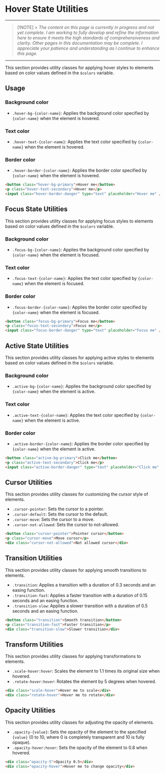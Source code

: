 # Hover State Utilities

---

> [!NOTE] > _The content on this page is currently in progress and not yet complete. I am working to fully develop and refine the information here to ensure it meets the high standards of comprehensiveness and clarity. Other pages in this documentation may be complete. I appreciate your patience and understanding as I continue to enhance this page._

---

This section provides utility classes for applying hover styles to elements based on color values defined in the `$colors` variable.

## Usage

### Background color

- `.hover-bg-{color-name}`: Applies the background color specified by `{color-name}` when the element is hovered.

### Text color

- `.hover-text-{color-name}`: Applies the text color specified by `{color-name}` when the element is hovered.

### Border color

- `.hover-border-{color-name}`: Applies the border color specified by `{color-name}` when the element is hovered.

```html
<button class="hover-bg-primary">Hover me</button>
<p class="hover-text-secondary">Hover me</p>
<input class="hover-border-danger" type="text" placeholder="Hover me" />
```

## Focus State Utilities

This section provides utility classes for applying focus styles to elements based on color values defined in the `$colors` variable.

### Background color

- `.focus-bg-{color-name}`: Applies the background color specified by `{color-name}` when the element is focused.

### Text color

- `.focus-text-{color-name}`: Applies the text color specified by `{color-name}` when the element is focused.

### Border color

- `.focus-border-{color-name}`: Applies the border color specified by `{color-name}` when the element is focused.

```html
<button class="focus-bg-primary">Focus me</button>
<p class="focus-text-secondary">Focus me</p>
<input class="focus-border-danger" type="text" placeholder="Focus me" />
```

## Active State Utilities

This section provides utility classes for applying active styles to elements based on color values defined in the `$colors` variable.

### Background color

- `.active-bg-{color-name}`: Applies the background color specified by `{color-name}` when the element is active.

### Text color

- `.active-text-{color-name}`: Applies the text color specified by `{color-name}` when the element is active.

### Border color

- `.active-border-{color-name}`: Applies the border color specified by `{color-name}` when the element is active.

```html
<button class="active-bg-primary">Click me</button>
<p class="active-text-secondary">Click me</p>
<input class="active-border-danger" type="text" placeholder="Click me" />
```

## Cursor Utilities

This section provides utility classes for customizing the cursor style of elements.

- `.cursor-pointer`: Sets the cursor to a pointer.
- `.cursor-default`: Sets the cursor to the default.
- `.cursor-move`: Sets the cursor to a move.
- `.cursor-not-allowed`: Sets the cursor to not-allowed.

```html
<button class="cursor-pointer">Pointer cursor</button>
<p class="cursor-move">Move cursor</p>
<div class="cursor-not-allowed">Not allowed cursor</div>
```

## Transition Utilities

This section provides utility classes for applying smooth transitions to elements.

- `.transition`: Applies a transition with a duration of 0.3 seconds and an easing function.
- `.transition-fast`: Applies a faster transition with a duration of 0.15 seconds and an easing function.
- `.transition-slow`: Applies a slower transition with a duration of 0.5 seconds and an easing function.

```html
<button class="transition">Smooth transition</button>
<p class="transition-fast">Faster transition</p>
<div class="transition-slow">Slower transition</div>
```

## Transform Utilities

This section provides utility classes for applying transformations to elements.

- `.scale-hover:hover`: Scales the element to 1.1 times its original size when hovered.
- `.rotate-hover:hover`: Rotates the element by 5 degrees when hovered.

```html
<div class="scale-hover">Hover me to scale</div>
<div class="rotate-hover">Hover me to rotate</div>
```

## Opacity Utilities

This section provides utility classes for adjusting the opacity of elements.

- `.opacity-{value}`: Sets the opacity of the element to the specified `{value}` (0 to 10, where 0 is completely transparent and 10 is fully opaque).
- `.opacity-hover:hover`: Sets the opacity of the element to 0.8 when hovered.

```html
<div class="opacity-5">Opacity 0.5</div>
<div class="opacity-hover">Hover me to change opacity</div>
```
